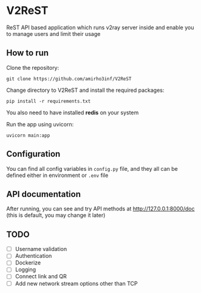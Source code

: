 # V2ReST
ReST API based application which runs v2ray server inside and enable you to manage users and limit their usage

## How to run
Clone the repository:
    
    git clone https://github.com/amirho3inf/V2ReST

Change directory to V2ReST and install the required packages:

    pip install -r requirements.txt
You also need to have installed **redis** on your system

Run the app using uvicorn:

    uvicorn main:app

## Configuration
You can find all config variables in `config.py` file, and they all can be defined either in environment or `.env` file
    

## API documentation
After running, you can see and try API methods at http://127.0.0.1:8000/doc (this is default, you may change it later)


## TODO
- [ ] Username validation
- [ ] Authentication
- [ ] Dockerize
- [ ] Logging
- [ ] Connect link and QR
- [ ] Add new network stream options other than TCP
